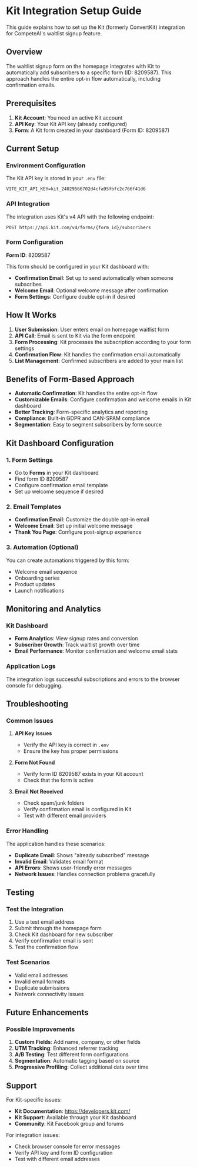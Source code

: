 # Kit Integration Setup Guide

This guide explains how to set up the Kit (formerly ConvertKit) integration for CompeteAI's waitlist signup feature.

## Overview

The waitlist signup form on the homepage integrates with Kit to automatically add subscribers to a specific form (ID: 8209587). This approach handles the entire opt-in flow automatically, including confirmation emails.

## Prerequisites

1. **Kit Account**: You need an active Kit account
2. **API Key**: Your Kit API key (already configured)
3. **Form**: A Kit form created in your dashboard (Form ID: 8209587)

## Current Setup

### Environment Configuration

The Kit API key is stored in your `.env` file:
```
VITE_KIT_API_KEY=kit_24029566702d4cfa95fbfc2c766f41d6
```

### API Integration

The integration uses Kit's v4 API with the following endpoint:
```
POST https://api.kit.com/v4/forms/{form_id}/subscribers
```

### Form Configuration

**Form ID**: 8209587

This form should be configured in your Kit dashboard with:
- **Confirmation Email**: Set up to send automatically when someone subscribes
- **Welcome Email**: Optional welcome message after confirmation
- **Form Settings**: Configure double opt-in if desired

## How It Works

1. **User Submission**: User enters email on homepage waitlist form
2. **API Call**: Email is sent to Kit via the form endpoint
3. **Form Processing**: Kit processes the subscription according to your form settings
4. **Confirmation Flow**: Kit handles the confirmation email automatically
5. **List Management**: Confirmed subscribers are added to your main list

## Benefits of Form-Based Approach

- **Automatic Confirmation**: Kit handles the entire opt-in flow
- **Customizable Emails**: Configure confirmation and welcome emails in Kit dashboard
- **Better Tracking**: Form-specific analytics and reporting
- **Compliance**: Built-in GDPR and CAN-SPAM compliance
- **Segmentation**: Easy to segment subscribers by form source

## Kit Dashboard Configuration

### 1. Form Settings
- Go to **Forms** in your Kit dashboard
- Find form ID 8209587
- Configure confirmation email template
- Set up welcome sequence if desired

### 2. Email Templates
- **Confirmation Email**: Customize the double opt-in email
- **Welcome Email**: Set up initial welcome message
- **Thank You Page**: Configure post-signup experience

### 3. Automation (Optional)
You can create automations triggered by this form:
- Welcome email sequence
- Onboarding series
- Product updates
- Launch notifications

## Monitoring and Analytics

### Kit Dashboard
- **Form Analytics**: View signup rates and conversion
- **Subscriber Growth**: Track waitlist growth over time
- **Email Performance**: Monitor confirmation and welcome email stats

### Application Logs
The integration logs successful subscriptions and errors to the browser console for debugging.

## Troubleshooting

### Common Issues

1. **API Key Issues**
   - Verify the API key is correct in `.env`
   - Ensure the key has proper permissions

2. **Form Not Found**
   - Verify form ID 8209587 exists in your Kit account
   - Check that the form is active

3. **Email Not Received**
   - Check spam/junk folders
   - Verify confirmation email is configured in Kit
   - Test with different email providers

### Error Handling

The application handles these scenarios:
- **Duplicate Email**: Shows "already subscribed" message
- **Invalid Email**: Validates email format
- **API Errors**: Shows user-friendly error messages
- **Network Issues**: Handles connection problems gracefully

## Testing

### Test the Integration
1. Use a test email address
2. Submit through the homepage form
3. Check Kit dashboard for new subscriber
4. Verify confirmation email is sent
5. Test the confirmation flow

### Test Scenarios
- Valid email addresses
- Invalid email formats
- Duplicate submissions
- Network connectivity issues

## Future Enhancements

### Possible Improvements
1. **Custom Fields**: Add name, company, or other fields
2. **UTM Tracking**: Enhanced referrer tracking
3. **A/B Testing**: Test different form configurations
4. **Segmentation**: Automatic tagging based on source
5. **Progressive Profiling**: Collect additional data over time

## Support

For Kit-specific issues:
- **Kit Documentation**: https://developers.kit.com/
- **Kit Support**: Available through your Kit dashboard
- **Community**: Kit Facebook group and forums

For integration issues:
- Check browser console for error messages
- Verify API key and form ID configuration
- Test with different email addresses 